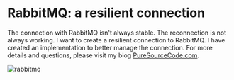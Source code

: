 # RabbitMQ: a resilient connection

The connection with RabbitMQ isn't always stable. The reconnection is not always working. I want to create a resilient connection to RabbitMQ. I have created an implementation to better manage the connection. For more details and questions, please visit my blog [PureSourceCode.com](https://puresourcecode.com/dotnet/net8/resilient-connection-to-rabbitmq/).

![rabbitmq](https://github.com/user-attachments/assets/9c060554-d1c3-422f-b49f-3510828e8d5b)
